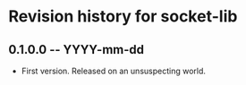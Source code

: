 # Revision history for socket-lib

## 0.1.0.0 -- YYYY-mm-dd

* First version. Released on an unsuspecting world.
